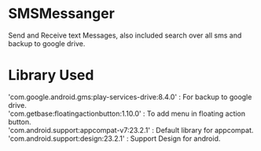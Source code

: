 # SMSMessanger
Send and Receive text Messages, also included search over all sms and backup to google drive.

# Library Used
'com.google.android.gms:play-services-drive:8.4.0' : For backup to google drive.<br />
'com.getbase:floatingactionbutton:1.10.0' : To add menu in floating action button.<br />
'com.android.support:appcompat-v7:23.2.1' : Default library for appcompat.<br />
'com.android.support:design:23.2.1' :  Support Design for android.

